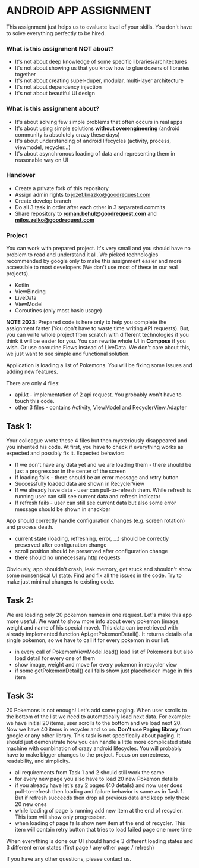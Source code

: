 # ANDROID APP ASSIGNMENT #

This assignment just helps us to evaluate level of your skills. You don't have to solve everything perfectly to be hired.

### What is this assignment NOT about? ###

* It's not about deep knowledge of some specific libraries/architectures 
* It's not about showing us that you know how to glue dozens of libraries together
* It's not about creating super-duper, modular, multi-layer architecture
* It's not about dependency injection
* It's not about beautiful UI design

### What is this assignment about? ###

* It's about solving few simple problems that often occurs in real apps
* It's about using simple solutions **without overengineering** (android community is absolutely crazy these days)
* It's about understanding of android lifecycles (activity, process, viewmodel, recycler...)
* It's about asynchronous loading of data and representing them in reasonable way on UI

### Handover ###

* Create a private fork of this repository
* Assign admin rights to jozef.knazko@goodrequest.com
* Create develop branch
* Do all 3 task in order after each other in 3 separated commits
* Share repository to **roman.behul@goodrequest.com** and **milos.zelko@goodrequest.com**

### Project ###

You can work with prepared project. It's very small and you should have no problem to read and understand it all.
We picked technologies recommended by google only to make this assignment easier and more accessible to most developers (We don't use most of these in our real projects).

* Kotlin
* ViewBinding
* LiveData
* ViewModel
* Coroutines (only most basic usage)

**NOTE 2023**: Prepared code is here only to help you complete the assignment faster (You don't have to waste time writing API requests). 
But, you can write whole project from scratch with different technologies if you think it will be easier for you. 
You can rewrite whole UI in **Compose** if you wish. Or use coroutine Flows instead of LiveData. 
We don't care about this, we just want to see simple and functional solution.

Application is loading a list of Pokemons. You will be fixing some issues and adding new features.

There are only 4 files:
* api.kt - implementation of 2 api request. You probably won't have to touch this code.
* other 3 files - contains Activity, ViewModel and RecyclerView.Adapter

## Task 1: ##

Your colleague wrote these 4 files but then mysteriously disappeared and you inherited his code. 
At first, you have to check if everything works as expected and possibly fix it. Expected behavior:

* If we don't have any data yet and we are loading them - there should be just a progressbar in the center of the screen
* If loading fails - there should be an error message and retry button
* Successfully loaded data are shown in RecyclerView
* If we already have data - user can pull-to-refresh them. While refresh is running user can still see current data and refresh indicator
* If refresh fails - user can still see current data but also some error message should be shown in snackbar

App should correctly handle configuration changes (e.g. screen rotation) and process death.

* current state (loading, refreshing, error, ...) should be correctly preserved after configuration change
* scroll position should be preserved after configuration change
* there should no unnecessary http requests

Obviously, app shouldn't crash, leak memory, get stuck and shouldn't show some nonsensical UI state.
Find and fix all the issues in the code. Try to make just minimal changes to existing code.


## Task 2: ##

We are loading only 20 pokemon names in one request. Let's make this app more useful. 
We want to show more info about every pokemon (image, weight and name of his special move).
This data can be retrieved with already implemented function Api.getPokemonDetail(). 
It returns details of a single pokemon, so we have to call it for every pokemon in our list.

* in every call of PokemonViewModel.load() load list of Pokemons but also load detail for every one of them
* show image, weight and move for every pokemon in recycler view
* if some getPokemonDetail() call fails show just placeholder image in this item


## Task 3: ##

20 Pokemons is not enough! Let's add some paging. When user scrolls to the bottom of the list we need to automatically load next data. 
For example: we have initial 20 items, user scrolls to the bottom and we load next 20. Now we have 40 items in recycler and so on.
**Don't use Paging library** from google or any other library. This task is not specifically about paging. 
It should just demonstrate how you can handle a little more complicated state machine with combination of crazy android lifecycles. 
You will probably have to make bigger changes to the project. Focus on correctness, readability, and simplicity.

* all requirements from Task 1 and 2 should still work the same
* for every new page you also have to load 20 new Pokemon details
* if you already have let's say 2 pages (40 details) and now user does pull-to-refresh then loading and failure behavior is same as in Task 1. But if refresh succeeds then drop all previous data and keep only these 20 new ones
* while loading of page is running add new item at the end of recycler. This item will show only progressbar.
* when loading of page fails show new item at the end of recycler. This item will contain retry button that tries to load failed page one more time

When everything is done our UI should handle 3 different loading states and 3 different error states (first page / any other page / refresh)

If you have any other questions, please contact us.
